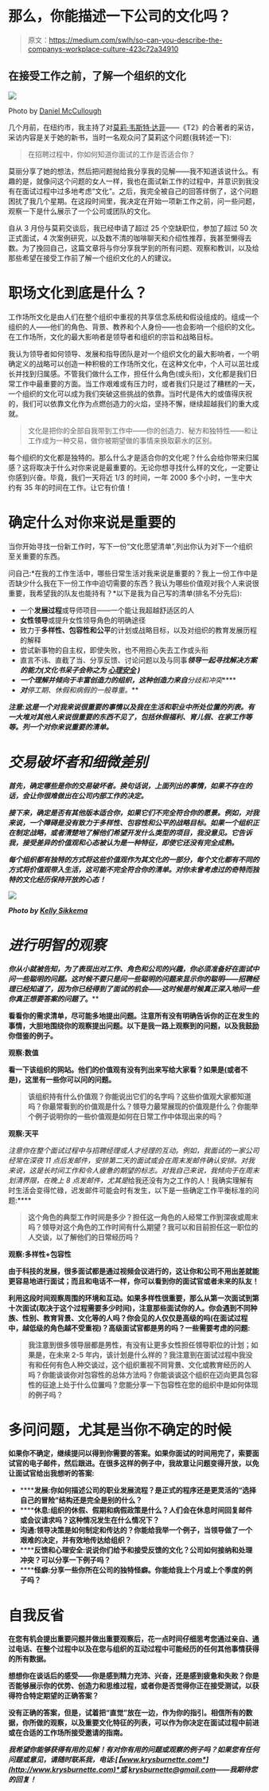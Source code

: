 # 那么，你能描述一下公司的文化吗？

> 原文：<https://medium.com/swlh/so-can-you-describe-the-companys-workplace-culture-423c72a34910>

## 在接受工作之前，了解一个组织的文化

![](img/4a8d7ae4fd7bfcd3db66fc9a188ae0f1.png)

Photo by [Daniel McCullough](https://unsplash.com/@d_mccullough?utm_source=medium&utm_medium=referral)

几个月前，在纽约市，我主持了对[莫莉·韦斯特·达菲](http://molliewestduffy.com)——《T2》的合著者的采访，采访内容是关于她的新书，当时一名观众问了莫莉这个问题(我转述一下):

> 在招聘过程中，你如何知道你面试的工作是否适合你？

莫丽分享了她的想法，然后把问题抛给我分享我的见解——我不知道该说什么。有趣的是，就像问这个问题的女人一样，我也在面试新工作的过程中，并意识到我没有在面试过程中过多地考虑“文化”。之后，我完全被自己的回答绊倒了，这个问题困扰了我几个星期。在这段时间里，我决定在开始一项新工作之前，问一些问题，观察一下是什么展示了一个公司或团队的文化。

自从 3 月份与莫莉交谈后，我已经申请了超过 25 个空缺职位，参加了超过 50 次正式面试，4 次案例研究，以及数不清的咖啡聊天和介绍性推荐，我甚至懒得去数。为了挽回自己，这篇文章将与你分享我学到的所有问题、观察和教训，以及给那些希望在接受工作前了解一个组织文化的人的建议。

# 职场文化到底是什么？

工作场所文化是由人们在整个组织中重视的共享信念系统和假设组成的。组成一个组织的人——他们的角色、背景、教养和个人身份——也会影响一个组织的文化。在工作场所，文化的最大影响者是领导者和组织的宗旨和战略目标。

我认为领导者如何领导、发展和指导团队是对一个组织文化的最大影响者，一个明确定义的战略可以创造一种积极的工作场所文化，在这种文化中，个人可以茁壮成长并找到归属感。不管我们做什么工作，担任什么角色(或头衔)，文化都是我们日常工作中最重要的方面。当工作艰难或有压力时，或者我们只是过了糟糕的一天，一个组织的文化可以成为我们突破这些挑战的依靠。当时代是伟大的或值得庆祝的，我们可以依靠文化作为点燃创造力的火焰，坚持不懈，继续超越我们的重大成就。

> 文化是把你的全部自我带到工作中——你的创造力、秘方和独特性——和让工作成为一种交易，做你被期望做的事情来换取薪水的区别。

每个组织的文化都是独特的。那么什么才是适合你的文化呢？什么会给你带来归属感？这将取决于什么对你来说是最重要的。无论你想寻找什么样的文化，一定要让你感到兴奋。毕竟，我们一天将近 1/3 的时间，一年 2000 多个小时，一生中大约有 35 年的时间在工作。让它有价值！

# 确定什么对你来说是重要的

当你开始寻找一份新工作时，写下一份“文化愿望清单”,列出你认为对下一个组织至关重要的东西。

问自己:*在我的工作生活中，哪些日常生活对我来说是重要的？我上一份工作中是否缺少什么我在下一份工作中迫切需要的东西？我认为哪些价值观对我个人来说很重要，我希望我的队友也能持有？*以下是我为自己写的清单(排名不分先后):

*   一个**发展过程**或导师项目——一个能让我超越舒适区的人
*   **女性领导**或提升女性领导角色的明确途径
*   致力于**多样性、包容性和公平**的计划或战略目标，以及对组织的教育发展历程的解释
*   尝试新事物的自主权，即使失败，也不用担心失去工作或头衔
*   直言不讳、直截了当、分享反馈、讨论问题以及与同事***领导一起寻找解决方案的能力(文化书呆子会称之为 [***心理安全***](https://hbr.org/2017/08/high-performing-teams-need-psychological-safety-heres-how-to-create-it) )***
*   ***一个理解并倾向于丰富创造力的组织，这种创造力来自**分歧和冲突*****
*   ***对**停工期、休假和病假**的一般尊重。***

***注意:这是一个对我来说很重要的事情以及我在生活和职业中所处位置的列表。有一大堆对其他人来说很重要的东西不见了，包括休假福利、育儿假、在家工作等等。列一个对你来说重要的清单。***

# ***交易破坏者和细微差别***

***首先，确定哪些是你的交易破坏者。换句话说，上面列出的事情，如果不存在的话，会让你很难做出在公司内部工作的决定。***

***接下来，确定是否有其他版本适合你，如果它们不完全符合你的愿景。例如，对我来说，一个障碍是没有致力于多样性、包容性和公平的战略目标。如果一个组织正在制定战略，或者清楚地了解他们希望开发什么类型的项目，我没意见。它告诉我，接受差异的价值观和心态被认为是一种特征，即使它还没有完全成熟。***

***每个组织都有独特的方式将这些价值观作为其文化的一部分，每个文化都有不同的方式将价值观带入生活，这可能不完全符合你的清单。对你未曾考虑过的奇特而独特的文化经历保持开放的心态！***

***![](img/8df7fffae31f73d5925480bb392c680c.png)***

***Photo by [Kelly Sikkema](https://unsplash.com/@kellysikkema?utm_source=medium&utm_medium=referral)***

# ***进行明智的观察***

***你从小就被告知，为了表现出对工作、角色和公司的兴趣，你必须准备好在面试中问一些聪明的问题。这时候不要只是问一些聪明的问题来显示你的聪明——招聘经理已经知道了，因为你已经得到了面试的机会——这时候是时候真正深入地问一些你真正想要答案的问题了*。****

****看看你的需求清单，尽可能多地提出问题。注意所有没有明确告诉你的正在发生的事情，大胆地围绕你的观察提出问题。以下是我一路上观察到的问题，以及我鼓励你借鉴的例子。****

******观察:数值******

****看一下该组织的网站。他们的价值观有没有列出来写给大家看？如果是(或者不是)，这里有一些你可以问的问题。****

> ****该组织持有什么价值观？你能说出它们的名字吗？这些价值观大家都知道吗？你最常看到的价值观是什么？领导力最常展现的价值观是什么？你能举个例子说明你的一些价值观是如何在日常工作中体现出来的吗？****

******观察:天平******

****注意你在整个面试过程中与招聘经理或人才经理的互动。例如，我面试的一家公司经常在深夜 11 点后发邮件，安排第二天的面试*或*会在周末发邮件确认安排。对我来说，这是长时间工作和令人疲惫的期望的标志。对我自己来说，我倾向于在周末划清界限，在晚上 8 点发邮件*，尤其是*给我还没有为之工作的人！我确实理解有时生活会变得忙碌，迟发邮件可能会时有发生，以下是一些确定工作平衡标准的问题:****

> ****这个角色的典型工作时间是多少？担任这一角色的人经常工作到深夜或周末吗？领导对这个角色的工作时间有什么期望？我可以和目前担任这一职位的人交谈，以了解他们的日常经历吗？****

******观察:多样性+包容性******

****由于科技的发展，很多面试都是通过视频会议进行的，这让你和公司不用出差就能更容易地进行面试；而且和电话不一样，你可以看到你的面试官或者未来的队友！****

****利用这段时间观察周围的环境和互动。如果多样性很重要，那么从第一次面试到第十次面试(取决于这个过程需要多少时间)，注意那些面试你的人。你会遇到不同种族、性别、教育背景、文化等的人吗？你会见的人仅仅是高级的吗(在面试过程中，越低级的角色越不受重视)？高级面试官都是男的吗？一些需要考虑的问题:****

> ****我注意到很多领导层都是男性，有没有让更多女性担任领导职位的计划；如果是，在未来 2-5 年内，该计划是什么样的？我注意到在面试过程中我没有和任何有色人种交谈过，这个组织重视不同背景、文化或教育经历的人吗？你能谈谈你对包容性的总体方法吗？你能谈谈这个组织在迈向更具包容性的征途上处于什么位置吗？您能分享一下包容性在您的组织中是如何体现的例子吗？****

# ****多问问题，尤其是当你不确定的时候****

****如果你不确定，继续提问以得到你需要的答案。如果你面试的时间用完了，索要面试官的电子邮件，然后跟进。在很多这样的例子中，我故意让问题变得开放，以免让面试官给出我想听的答案:****

*   ******发展:**你如何描述公司的职业发展流程？是正式的程序还是更灵活的“选择自己的冒险”结构还是完全是别的什么？****
*   ******休息:**组织的休假、假期和病假政策是什么？人们会在休息时间回复邮件或会议请求吗？这种情况发生在什么情况下？****
*   ******沟通**:领导决策是如何制定和传达的？你能给我举一个例子，当领导做了一个艰难的决定，并有效地传达给组织？****
*   ******反馈和心理安全:**说说你们给予和接受反馈的文化？公司如何接纳和处理冲突？可以分享一下例子吗？****
*   ******怪癖:**分享一些你所在公司的独特怪癖。你能给我上个月或上个季度的例子吗？****

# ****自我反省****

****在您有机会提出重要问题并做出重要观察后，花一点时间仔细思考您通过亲自、通过电话、在整个过程中以及在您与组织的互动过程中可能经历的任何其他事情获得的所有数据。****

****想想你在谈话后的感受——你是感到精力充沛、兴奋，还是感到疲惫和失败？你是否能够展示你的优势、创造力和思维过程，或者你是否觉得你正在接受测试，以获得符合特定期望的正确答案？****

****没有正确的答案，但是，试着把“直觉”放在一边，作为你的指引。相信所有的数据，你所做的观察，以及重要文化特征的列表，可以作为你决定在面试过程中前进或在合适的工作场所接受邀请的指南。****

*****我希望你能够获得有用的见解！有对你有用的问题或观察的例子吗？如果您有任何问题或意见，请随时联系我，电话:*[*【www.krysburnette.com*](http://www.krysburnette.com)*或 krysburnette@gmail.com——我期待您的回复！*****